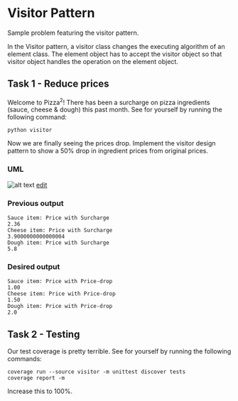 # Visitor Pattern
Sample problem featuring the visitor pattern.

In the Visitor pattern, a visitor class changes the executing algorithm of an element class. The element object has to accept the visitor object so that visitor object handles the operation on the element object.

## Task 1 - Reduce prices
Welcome to Pizza<sup>2</sup>! There has been a surcharge on pizza ingredients (sauce, cheese & dough) this past month. See for yourself by running the following command:

```
python visitor
```

Now we are finally seeing the prices drop. Implement the visitor design pattern to show a 50% drop in ingredient prices from original prices.

### UML

![alt text](https://yuml.me/e2038faa.png)
[edit](http://yuml.me/edit/e2038faa)

### Previous output

```
Sauce item: Price with Surcharge
2.36
Cheese item: Price with Surcharge
3.9000000000000004
Dough item: Price with Surcharge
5.8
```

### Desired output

```
Sauce item: Price with Price-drop
1.00
Cheese item: Price with Price-drop
1.50
Dough item: Price with Price-drop
2.0
```

## Task 2 - Testing

Our test coverage is pretty terrible. See for yourself by running the following commands:

```
coverage run --source visitor -m unittest discover tests
coverage report -m
```

Increase this to 100%.
